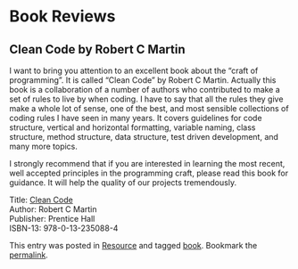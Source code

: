 #  Book Reviews

## Clean Code by Robert C Martin

I want to bring you attention to an excellent book about the “craft of programming”. It is called “Clean Code” by Robert C Martin. Actually this book is a collaboration of a number of authors who contributed to make a set of rules to live by when coding. I have to say that all the rules they give make a whole lot of sense, one of the best, and most sensible collections of coding rules I have seen in many years. It covers guidelines for code structure, vertical and horizontal formatting, variable naming, class structure, method structure, data structure, test driven development, and many more topics.  

I strongly recommend that if you are interested in learning the most recent, well accepted principles in the programming craft, please read this book for guidance. It will help the quality of our projects tremendously.  

Title: [Clean Code](http://www.amazon.com/Clean-Code-Handbook-Software-Craftsmanship/dp/0132350882/ "This link leads to an external page")  
Author: Robert C Martin  
Publisher: Prentice Hall  
ISBN-13: 978-0-13-235088-4

This entry was posted in [Resource](https://agiletribe.purplehillsbooks.com/category/resource/) and tagged [book](https://agiletribe.purplehillsbooks.com/tag/book/). Bookmark the [permalink](https://agiletribe.purplehillsbooks.com/2011/09/30/2-good-book-clean-code/ "Permalink to #2 Good Book: Clean Code").